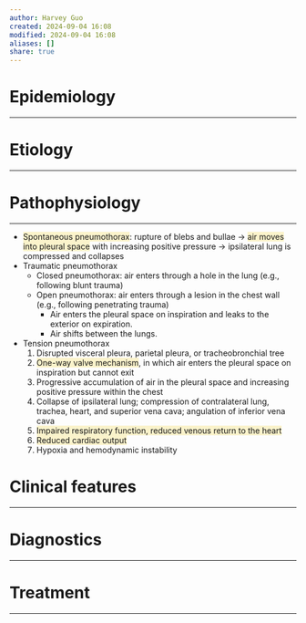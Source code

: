```yaml
---
author: Harvey Guo
created: 2024-09-04 16:08
modified: 2024-09-04 16:08
aliases: []
share: true
---
```

# Epidemiology
---


# Etiology
---


# Pathophysiology
---
- <span style="background:rgba(240, 200, 0, 0.2)">Spontaneous pneumothorax</span>: rupture of blebs and bullae  → <span style="background:rgba(240, 200, 0, 0.2)">air moves into pleural space</span> with increasing positive pressure  → ipsilateral lung is compressed and collapses 
- Traumatic pneumothorax 
	- Closed pneumothorax: air enters through a hole in the lung (e.g., following blunt trauma) 
	- Open pneumothorax: air enters through a lesion in the chest wall (e.g., following penetrating trauma)
		- Air enters the pleural space on inspiration and leaks to the exterior on expiration.
		- Air shifts between the lungs. 
- Tension pneumothorax 
	1. Disrupted visceral pleura, parietal pleura, or tracheobronchial tree
	2. <span style="background:rgba(240, 200, 0, 0.2)">One-way valve mechanism</span>, in which air enters the pleural space on inspiration but cannot exit
	3. Progressive accumulation of air in the pleural space and increasing positive pressure within the chest
	4. Collapse of ipsilateral lung; compression of contralateral lung, trachea, heart, and superior vena cava; angulation of inferior vena cava
	5. <span style="background:rgba(240, 200, 0, 0.2)">Impaired respiratory function, reduced venous return to the heart</span>
	6. <span style="background:rgba(240, 200, 0, 0.2)">Reduced cardiac output</span>
	7. Hypoxia and hemodynamic instability

# Clinical features
---


# Diagnostics
---


# Treatment
---

